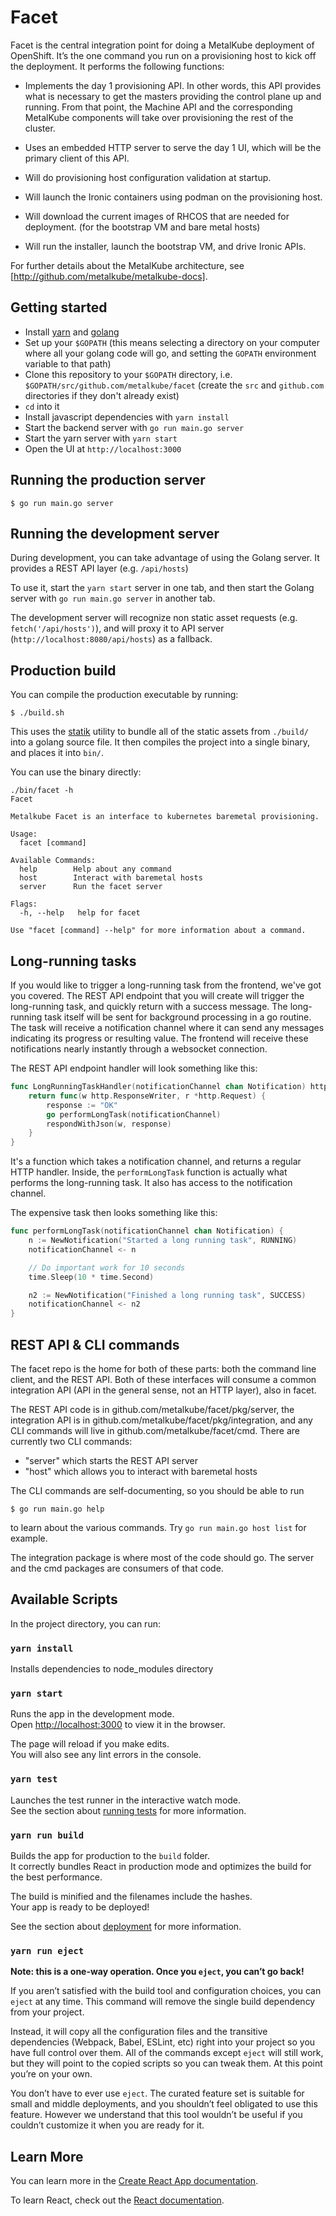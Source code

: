 # Facet

Facet is the central integration point for doing a MetalKube deployment of
OpenShift.  It’s the one command you run on a provisioning host to kick off the
deployment.  It performs the following functions:

 - Implements the day 1 provisioning API.  In other words, this API provides
   what is necessary to get the masters providing the control plane up and
   running.  From that point, the Machine API and the corresponding MetalKube
   components will take over provisioning the rest of the cluster.

 - Uses an embedded HTTP server to serve the day 1 UI, which will be the
   primary client of this API.

 - Will do provisioning host configuration validation at startup.

 - Will launch the Ironic containers using podman on the provisioning host.

 - Will download the current images of RHCOS that are needed for deployment.
   (for the bootstrap VM and bare metal hosts)

 - Will run the installer, launch the bootstrap VM, and drive Ironic APIs.

For further details about the MetalKube architecture, see
[http://github.com/metalkube/metalkube-docs].

## Getting started

* Install [yarn][1] and [golang][2]
* Set up your `$GOPATH` (this means selecting a directory on your computer where
  all your golang code will go, and setting the `GOPATH` environment variable to
  that path)
* Clone this repository to your `$GOPATH` directory, i.e.
  `$GOPATH/src/github.com/metalkube/facet` (create the `src` and `github.com`
  directories if they don't already exist)
* `cd` into it
* Install javascript dependencies with `yarn install`
* Start the backend server with `go run main.go server`
* Start the yarn server with `yarn start`
* Open the UI at `http://localhost:3000`

[1]: https://yarnpkg.com/en/
[2]: https://golang.org/

## Running the production server

```
$ go run main.go server
```

## Running the development server

During development, you can take advantage of using the Golang server. It
provides a REST API layer (e.g. `/api/hosts`)

To use it, start the `yarn start` server in one tab, and then start the Golang
server with `go run main.go server` in another tab.

The development server will recognize non static asset requests (e.g. `fetch('/api/hosts')`),
and will proxy it to API server (`http://localhost:8080/api/hosts`) as a fallback.

## Production build

You can compile the production executable by running:

```
$ ./build.sh
```

This uses the [statik][3] utility to bundle all of the static assets from
`./build/` into a golang source file.  It then compiles the project into a
single binary, and places it into `bin/`.

You can use the binary directly:

```
./bin/facet -h
Facet

Metalkube Facet is an interface to kubernetes baremetal provisioning.

Usage:
  facet [command]

Available Commands:
  help        Help about any command
  host        Interact with baremetal hosts
  server      Run the facet server

Flags:
  -h, --help   help for facet

Use "facet [command] --help" for more information about a command.
```

[3]: https://github.com/rakyll/statik

## Long-running tasks

If you would like to trigger a long-running task from the frontend, we've got
you covered.  The REST API endpoint that you will create will trigger the
long-running task, and quickly return with a success message.  The long-running
task itself will be sent for background processing in a go routine.  The task
will receive a notification channel where it can send any messages indicating
its progress or resulting value.  The frontend will receive these notifications
nearly instantly through a websocket connection.

The REST API endpoint handler will look something like this:

```go
func LongRunningTaskHandler(notificationChannel chan Notification) http.HandlerFunc {
    return func(w http.ResponseWriter, r *http.Request) {
        response := "OK"
        go performLongTask(notificationChannel)
        respondWithJson(w, response)
    }
}
```

It's a function which takes a notification channel, and returns a regular HTTP
handler.  Inside, the `performLongTask` function is actually what performs the
long-running task.  It also has access to the notification channel.

The expensive task then looks something like this:

```go
func performLongTask(notificationChannel chan Notification) {
    n := NewNotification("Started a long running task", RUNNING)
    notificationChannel <- n

    // Do important work for 10 seconds
    time.Sleep(10 * time.Second)

    n2 := NewNotification("Finished a long running task", SUCCESS)
    notificationChannel <- n2
}
```

## REST API & CLI commands

The facet repo is the home for both of these parts: both the command line
client, and the REST API.  Both of these interfaces will consume a common
integration API (API in the general sense, not an HTTP layer), also in facet.

The REST API code is in github.com/metalkube/facet/pkg/server, the integration
API is in github.com/metalkube/facet/pkg/integration, and any CLI commands will
live in github.com/metalkube/facet/cmd. There are currently two CLI commands:

* "server" which starts the REST API server
* "host" which allows you to interact with baremetal hosts

The CLI commands are self-documenting, so you should be able to run

```
$ go run main.go help
```

to learn about the various commands.  Try `go run main.go host list` for
example.

The integration package is where most of the code should go.  The server and the
cmd packages are consumers of that code.

## Available Scripts

In the project directory, you can run:

### `yarn install`

Installs dependencies to node_modules directory

### `yarn start`

Runs the app in the development mode.<br>
Open [http://localhost:3000](http://localhost:3000) to view it in the browser.

The page will reload if you make edits.<br>
You will also see any lint errors in the console.

### `yarn test`

Launches the test runner in the interactive watch mode.<br>
See the section about [running tests](https://facebook.github.io/create-react-app/docs/running-tests) for more information.

### `yarn run build`

Builds the app for production to the `build` folder.<br>
It correctly bundles React in production mode and optimizes the build for the best performance.

The build is minified and the filenames include the hashes.<br>
Your app is ready to be deployed!

See the section about [deployment](https://facebook.github.io/create-react-app/docs/deployment) for more information.

### `yarn run eject`

**Note: this is a one-way operation. Once you `eject`, you can’t go back!**

If you aren’t satisfied with the build tool and configuration choices, you can `eject` at any time. This command will remove the single build dependency from your project.

Instead, it will copy all the configuration files and the transitive dependencies (Webpack, Babel, ESLint, etc) right into your project so you have full control over them. All of the commands except `eject` will still work, but they will point to the copied scripts so you can tweak them. At this point you’re on your own.

You don’t have to ever use `eject`. The curated feature set is suitable for small and middle deployments, and you shouldn’t feel obligated to use this feature. However we understand that this tool wouldn’t be useful if you couldn’t customize it when you are ready for it.

## Learn More

You can learn more in the [Create React App documentation](https://facebook.github.io/create-react-app/docs/getting-started).

To learn React, check out the [React documentation](https://reactjs.org/).
